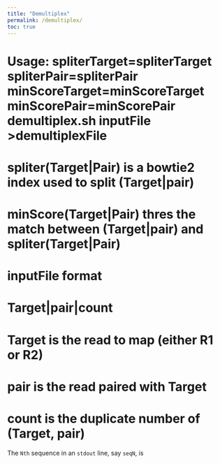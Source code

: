 ```yaml
---
title: "Demultiplex"
permalink: /demultiplex/
toc: true
---
```


# Usage: spliterTarget=spliterTarget spliterPair=spliterPair minScoreTarget=minScoreTarget minScorePair=minScorePair demultiplex.sh inputFile >demultiplexFile
# spliter(Target|Pair) is a bowtie2 index used to split (Target|pair)
# minScore(Target|Pair) thres the match between (Target|pair) and spliter(Target|Pair)

# inputFile format
# Target|pair|count
# Target is the read to map (either R1 or R2)
# pair is the read paired with Target
# count is the duplicate number of (Target, pair)

The `Nth` sequence in an `stdout` line, say `seqN`, is